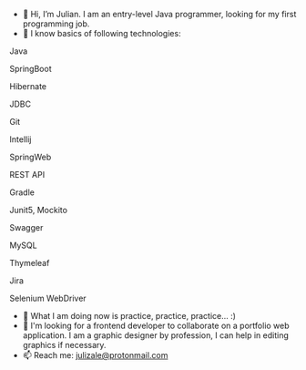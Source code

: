 - 👋 Hi, I’m Julian.
  I am an entry-level Java programmer, looking for my first programming job.
- 👀 I know basics of following technologies:

Java

SpringBoot

Hibernate

JDBC

Git

Intellij

SpringWeb

REST API

Gradle

Junit5, Mockito

Swagger

MySQL

Thymeleaf

Jira

Selenium WebDriver

- 🌱 What I am doing now is practice, practice, practice... :)
- 💞️ I'm looking for a frontend developer to collaborate on a portfolio web application. I am a graphic designer by profession, I can help in editing graphics if necessary.
- 📫 Reach me: julizale@protonmail.com
<!---
julizale/julizale is a ✨ special ✨ repository because its `README.md` (this file) appears on your GitHub profile.
You can click the Preview link to take a look at your changes.
--->
